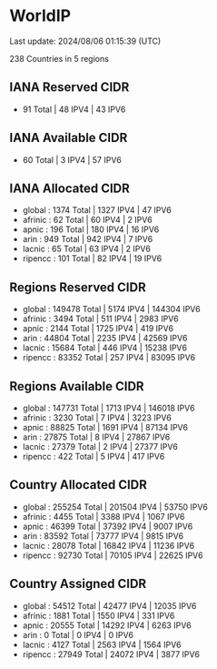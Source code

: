 # WorldIP

Last update: 2024/08/06 01:15:39 (UTC)

238 Countries in 5 regions

## IANA Reserved CIDR

- 91 Total | 48 IPV4 | 43 IPV6

## IANA Available CIDR

- 60 Total | 3 IPV4 | 57 IPV6

## IANA Allocated CIDR

- global : 1374 Total | 1327 IPV4 | 47 IPV6
- afrinic : 62 Total | 60 IPV4 | 2 IPV6
- apnic : 196 Total | 180 IPV4 | 16 IPV6
- arin : 949 Total | 942 IPV4 | 7 IPV6
- lacnic : 65 Total | 63 IPV4 | 2 IPV6
- ripencc : 101 Total | 82 IPV4 | 19 IPV6

## Regions Reserved CIDR

- global : 149478 Total | 5174 IPV4 | 144304 IPV6
- afrinic : 3494 Total | 511 IPV4 | 2983 IPV6
- apnic : 2144 Total | 1725 IPV4 | 419 IPV6
- arin : 44804 Total | 2235 IPV4 | 42569 IPV6
- lacnic : 15684 Total | 446 IPV4 | 15238 IPV6
- ripencc : 83352 Total | 257 IPV4 | 83095 IPV6

## Regions Available CIDR

- global : 147731 Total | 1713 IPV4 | 146018 IPV6
- afrinic : 3230 Total | 7 IPV4 | 3223 IPV6
- apnic : 88825 Total | 1691 IPV4 | 87134 IPV6
- arin : 27875 Total | 8 IPV4 | 27867 IPV6
- lacnic : 27379 Total | 2 IPV4 | 27377 IPV6
- ripencc : 422 Total | 5 IPV4 | 417 IPV6

## Country Allocated CIDR

- global : 255254 Total | 201504 IPV4 | 53750 IPV6
- afrinic : 4455 Total | 3388 IPV4 | 1067 IPV6
- apnic : 46399 Total | 37392 IPV4 | 9007 IPV6
- arin : 83592 Total | 73777 IPV4 | 9815 IPV6
- lacnic : 28078 Total | 16842 IPV4 | 11236 IPV6
- ripencc : 92730 Total | 70105 IPV4 | 22625 IPV6

## Country Assigned CIDR

- global : 54512 Total | 42477 IPV4 | 12035 IPV6
- afrinic : 1881 Total | 1550 IPV4 | 331 IPV6
- apnic : 20555 Total | 14292 IPV4 | 6263 IPV6
- arin : 0 Total | 0 IPV4 | 0 IPV6
- lacnic : 4127 Total | 2563 IPV4 | 1564 IPV6
- ripencc : 27949 Total | 24072 IPV4 | 3877 IPV6
